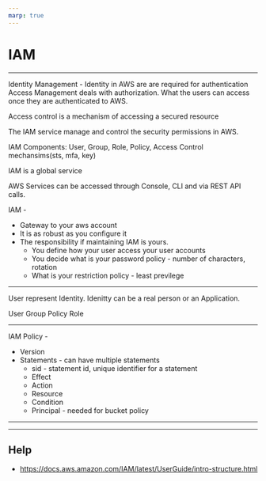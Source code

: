 ```yaml
---
marp: true
---
```



# IAM

---
Identity Management - Identity in AWS are are required for authentication 
Access Management deals with authorization. What the users can access once they are authenticated to AWS.

Access control is a mechanism of accessing a secured resource

The IAM service manage and control the security permissions in AWS.

IAM Components: User, Group, Role, Policy, Access Control mechansims(sts, mfa, key)

IAM is a global service

AWS Services can be accessed through Console, CLI and via REST API calls.

IAM - 
  - Gateway to your aws account
  - It is as robust as you configure it
  - The responsibility if maintaining IAM is yours.
    - You define how your user access your user accounts
    - You decide what is your password policy - number of characters, rotation
    - What is your restriction policy - least previlege

---

User represent Identity. Idenitty can be a real person or an Application. 

User
Group
Policy
Role

---

IAM Policy - 
  - Version
  - Statements - can have multiple statements
    - sid - statement id, unique identifier for a statement
    - Effect
    - Action 
    - Resource
    - Condition
    - Principal - needed for bucket policy

---



---

## Help
- https://docs.aws.amazon.com/IAM/latest/UserGuide/intro-structure.html
